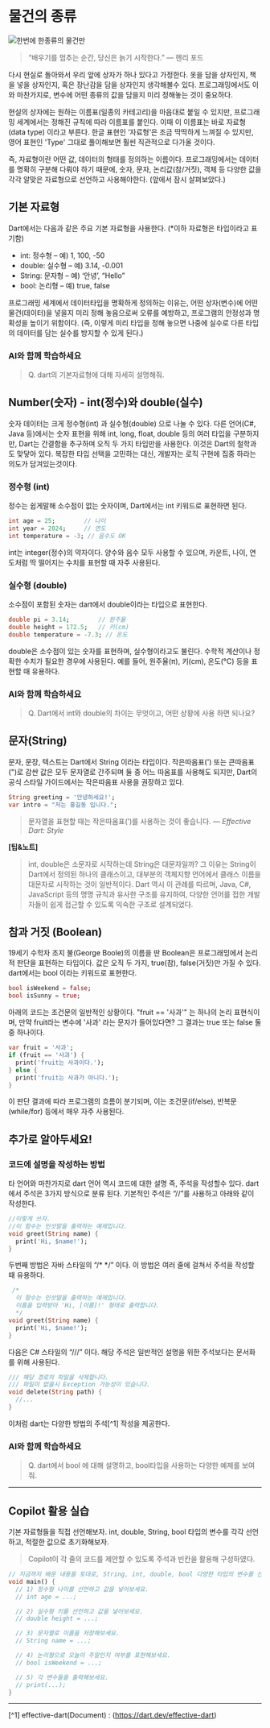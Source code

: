 # 물건의 종류


![한번에 한종류의 물건만](../../images/02_04_type.png)


>“배우기를 멈추는 순간, 당신은 늙기 시작한다.” — 헨리 포드


다시 현실로 돌아와서 우리 앞에 상자가 하나 있다고 가정한다. 옷을 담을 상자인지, 책을 넣을 상자인지, 혹은 장난감을 담을 상자인지 생각해볼수 있다. 프로그래밍에서도 이와 마찬가지로, 변수에 어떤 종류의 값을 담을지 미리 정해놓는 것이 중요하다.

현실의 상자에는 원하는 이름표(일종의 카테고리)을 마음대로 붙일 수 있지만, 프로그래밍 세계에서는 정해진 규칙에 따라 이름표를 붙인다. 이때 이 이름표는 바로 자료형(data type) 이라고 부른다. 한글 표현인 ‘자료형’은 조금 딱딱하게 느껴질 수 있지만, 영어 표현인 'Type' 그대로 풀이해보면 훨씬 직관적으로 다가올 것이다.

즉, 자료형이란 어떤 값, 데이터의 형태를 정의하는 이름이다. 프로그래밍에서는 데이터를 명확히 구분해 다뤄야 하기 때문에, 숫자, 문자, 논리값(참/거짓), 객체 등 다양한 값을 각각 알맞은 자료형으로 선언하고 사용해야한다. (앞에서 잠시 살펴보았다.)

## 기본 자료형

Dart에서는 다음과 같은 주요 기본 자료형을 사용한다. (*이하 자료형은 타입이라고 표기함)

- int: 정수형 – 예) 1, 100, -50
- double: 실수형 – 예) 3.14, -0.001
- String: 문자형 – 예) ‘안녕’, “Hello”
- bool: 논리형 – 예) true, false

프로그래밍 세계에서 데이터타입을 명확하게 정의하는 이유는, 어떤 상자(변수)에 어떤 물건(데이터)을 넣을지 미리 정해 놓음으로써 오류를 예방하고, 프로그램의 안정성과 명확성을 높이기 위함이다. (즉, 이렇게 미리 타입을 정해 놓으면 나중에 실수로 다른 타입의 데이터를 담는 실수를 방지할 수 있게 된다.)

### AI와 함께 학습하세요
>Q. dart의 기본자료형에 대해 자세히 설명해줘.

## **Number(숫자) - int(정수)와 double(실수)**
숫자 데이터는 크게 정수형(int) 과 실수형(double) 으로 나눌 수 있다. 다른 언어(C#, Java 등)에서는 숫자 표현을 위해 int, long, float, double 등의 여러 타입을 구분하지만, Dart는 간결함을 추구하며 오직 두 가지 타입만을 사용한다. 이것은 Dart의 철학과도 맞닿아 있다. 복잡한 타입 선택을 고민하는 대신, 개발자는 로직 구현에 집중 하라는 의도가 담겨있는것이다.

### 정수형 (int)
정수는 쉽게말해 소수점이 없는 숫자이며, Dart에서는 int 키워드로 표현하면 된다.

```dart
int age = 25;        // 나이
int year = 2024;     // 연도
int temperature = -3; // 음수도 OK
```

int는 integer(정수)의 약자이다. 양수와 음수 모두 사용할 수 있으며, 카운트, 나이, 연도처럼 딱 떨어지는 수치를 표현할 때 자주 사용된다.

### 실수형 (double)
소수점이 포함된 숫자는 dart에서 double이라는 타입으로 표현한다.

```dart
double pi = 3.14;        // 원주율
double height = 172.5;   // 키(cm)
double temperature = -7.3; // 온도
```

double은 소수점이 있는 숫자를 표현하며, 실수형이라고도 불린다. 수학적 계산이나 정확한 수치가 필요한 경우에 사용된다. 예를 들어, 원주율(π), 키(cm), 온도(°C) 등을 표현할 때 유용하다.

### AI와 함께 학습하세요
>Q. Dart에서 int와 double의 차이는 무엇이고, 어떤 상황에 사용 하면 되나요?

## **문자(String)**
문자, 문장, 텍스트는 Dart에서 String 이라는 타입이다. 작은따옴표(') 또는 큰따옴표(")로 감싼 값은 모두 문자열로 간주되며 둘 중 어느 따옴표를 사용해도 되지만, Dart의 공식 스타일 가이드에서는 작은따옴표 사용을 권장하고 있다.

```dart
String greeting = '안녕하세요!';
var intro = "저는 홍길동 입니다.";
```

> 문자열을 표현할 때는 작은따옴표(’)를 사용하는 것이 좋습니다. — *Effective Dart: Style*

**[팁&노트]**
>int, double은 소문자로 시작하는데 String은 대문자일까? 그 이유는 String이 Dart에서 정의된 하나의 클래스이고, 대부분의 객체지향 언어에서 클래스 이름을 대문자로 시작하는 것이 일반적이다. Dart 역시 이 관례를 따르며, Java, C#, JavaScript 등의 명명 규칙과 유사한 구조를 유지하여, 다양한 언어를 접한 개발자들이 쉽게 접근할 수 있도록 익숙한 구조로 설계되었다.

## **참과 거짓 (Boolean)**
19세기 수학자 조지 불(George Boole)의 이름을 딴 Boolean은 프로그래밍에서 논리적 판단을 표현하는 타입이다. 값은 오직 두 가지, true(참), false(거짓)만 가질 수 있다. dart에서는 bool 이라는 키워드로 표현한다.

```dart
bool isWeekend = false;
bool isSunny = true;
```

아래의 코드는 조건문의 일반적인 상황이다. "fruit == '사과'" 는 하나의 논리 표현식이며, 만약 fruit라는 변수에 '사과' 라는 문자가 들어있다면? 그 결과는 true 또는 false 둘중 하나이다. 

```dart
var fruit = '사과';
if (fruit == '사과') {
  print('fruit는 사과이다.');
} else {
  print('fruit는 사과가 아니다.');
}
```

이 판단 결과에 따라 프로그램의 흐름이 분기되며, 이는 조건문(if/else), 반복문(while/for) 등에서 매우 자주 사용된다.



## 추가로 알아두세요!
### 코드에 설명을 작성하는 방법

타 언어와 마찬가지로 dart 언어 역시 코드에 대한 설명 즉, 주석을 작성할수 있다. dart 에서 주석은 3가지 방식으로 분류 된다. 기본적인 주석은 “//”를 사용하고 아래와 같이 작성한다.

```dart
//이렇게 쓰자.
//이 함수는 인삿말을 출력하는 예제입니다.
void greet(String name) {
  print('Hi, $name!');
}
```

두번째 방법은 자바 스타일의 “/* */” 이다. 
이 방법은 여러 줄에 걸쳐서 주석을 작성할 때 유용하다. 

```dart
 /* 
  이 함수는 인삿말을 출력하는 예제입니다.
  이름을 입력받아 'Hi, [이름]!' 형태로 출력합니다.
  */
void greet(String name) {
  print('Hi, $name!');
}
```

다음은 C# 스타일의 “///” 이다. 해당 주석은 일반적인 설명을 위한 주석보다는 문서화를 위해 사용된다.

```dart
/// 해당 경로의 파일을 삭제합니다.
/// 파일이 없을시 Exception 가능성이 있습니다.
void delete(String path) {
  //...
}
```

이처럼 dart는 다양한 방법의 주석[^1] 작성을 제공한다. 


### AI와 함께 학습하세요
>Q. dart에서 bool 에 대해 설명하고, bool타입을 사용하는 다양한 예제를 보여줘.

---

## Copilot 활용 실습
기본 자료형들을 직접 선언해보자. int, double, String, bool 타입의 변수를 각각 선언하고, 적절한 값으로 초기화해보자. 

>Copilot이 각 줄의 코드를 제안할 수 있도록 주석과 빈칸을 활용해 구성하였다.

```dart
// 지금까지 배운 내용을 토대로, String, int, double, bool 다양한 타입의 변수를 선언해보세요.
void main() {
  // 1) 정수형 나이를 선언하고 값을 넣어보세요.
  // int age = ...;

  // 2) 실수형 키를 선언하고 값을 넣어보세요.
  // double height = ...;

  // 3) 문자열로 이름을 저장해보세요.
  // String name = ...;

  // 4) 논리형으로 오늘이 주말인지 여부를 표현해보세요.
  // bool isWeekend = ...;

  // 5) 각 변수들을 출력해보세요.
  // print(...);
}
```

---

[^1] effective-dart(Document) : (https://dart.dev/effective-dart) 
